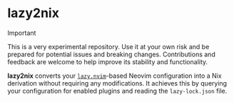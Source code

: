 # lazy2nix

> [!IMPORTANT]
> This is a very experimental repository. Use it at your own risk and be
> prepared for potential issues and breaking changes. Contributions and feedback 
> are welcome to help improve its stability and functionality.

**lazy2nix** converts your [`lazy.nvim`](https://github.com/folke/lazy.nvim)-based 
Neovim configuration into a Nix derivation without requiring any modifications. 
It achieves this by querying your configuration for enabled plugins and reading 
the `lazy-lock.json` file.
